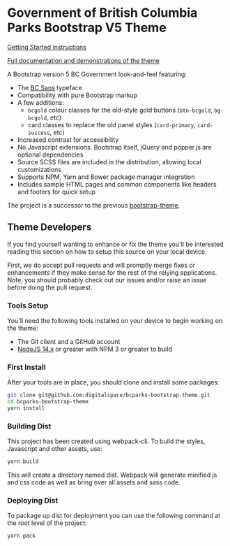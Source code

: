 # Government of British Columbia Parks Bootstrap V5 Theme

[Getting Started instructions](https://bcgov.github.io/bootstrap-theme/docs/getting-started/introduction/)

[Full documentation and demonstrations of the theme](https://digitalspace.github.io/bcparks-bootstrap-theme/)

A Bootstrap version 5 BC Government look-and-feel featuring:
- The [BC Sans](https://www2.gov.bc.ca/gov/content/governments/services-for-government/policies-procedures/bc-visual-identity/bc-sans)
  typeface
- Compatibility with pure Bootstrap markup
- A few additions:
  - `bcgold` colour classes for the old-style gold buttons (`btn-bcgold`, `bg-bcgold`, etc)
  - card classes to replace the old panel styles (`card-primary`, `card-success`, etc)
- Increased contrast for accessibility
- No Javascript extensions. Bootstrap itself, jQuery and popper.js are optional dependencies
- Source SCSS files are included in the distribution, allowing local customizations
- Supports NPM, Yarn and Bower package manager integration
- Includes sample HTML pages and common components like headers and footers for quick setup

The project is a successor to the previous
[bootstrap-theme](https://github.com/bcgov/bootstrap-theme).

## Theme Developers

If you find yourself wanting to enhance or fix the theme you'll be interested reading this
section on how to setup this source on your local device.

First, we do accept pull requests and will promptly merge fixes or enhancements if they
make sense for the rest of the relying applications.  Note, you should probably check out
our issues and/or raise an issue before doing the pull request.

### Tools Setup

You'll need the following tools installed on your device to begin working on the theme:

- The Git client and a GitHub account
- [NodeJS 14.x](https://nodejs.org/en/) or greater with NPM 3 or greater to build

### First Install

After your tools are in place, you should clone and install some packages:

```bash
git clone git@github.com:digitalspace/bcparks-bootstrap-theme.git
cd bcparks-bootstrap-theme
yarn install
```

### Building Dist

This project has been created using webpack-cli. To build the styles, Javascript and other assets, use:

```bash
yarn build
```

This will create a directory named dist. Webpack will generate minified js and css code as well as bring over all assets and sass code.

### Deploying Dist

To package up dist for deployment you can use the following command at the root level of the project:

```bash
yarn pack
``` 